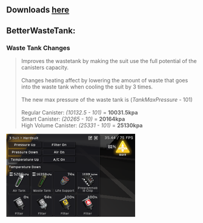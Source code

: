 ## Downloads [here](https://github.com/TerameTechYT/RocketMods/tree/development/Build/x64/Release)

## BetterWasteTank:
### Waste Tank Changes
> Improves the wastetank by making the suit use the full potential of the canisters capacity. <br><br>
> Changes heating affect by lowering the amount of waste that goes into the waste tank when cooling the suit by 3 times. <br><br>
> The new max pressure of the waste tank is (*TankMaxPressure* - 101) <br><br>
> Regular Canister: *(10132.5 - 101)* = **10031.5kpa** <br>
> Smart Canister: *(20265 - 10)* = **20164kpa** <br>
> High Volume Canister: *(25331 - 101)* = **25130kpa** <br>

![Image](../../Images/BWT/waste_high_pressure.png)